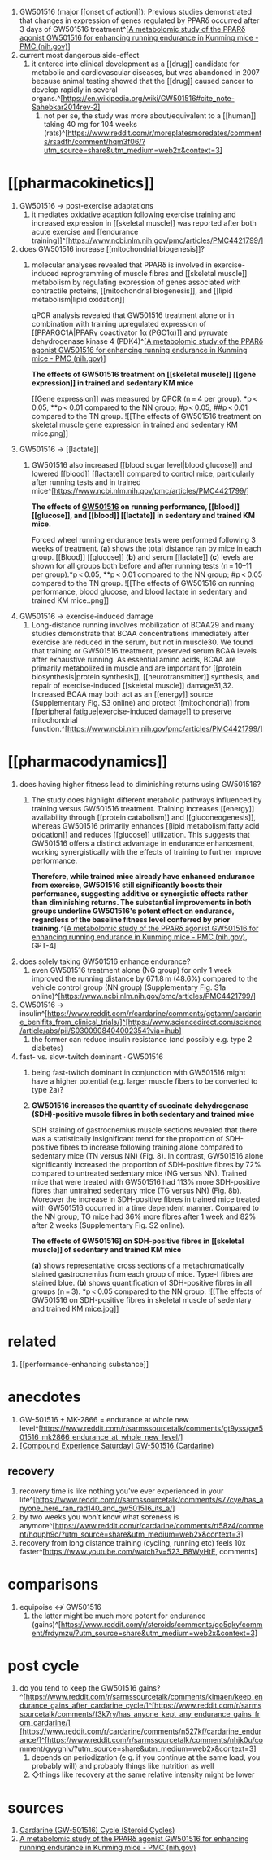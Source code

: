 1. GW501516 (major [[onset of action]]): Previous studies demonstrated that changes in expression of genes regulated by PPARδ occurred after 3 days of GW501516 treatment^[[A metabolomic study of the PPARδ agonist GW501516 for enhancing running endurance in Kunming mice - PMC (nih.gov)](https://www.ncbi.nlm.nih.gov/pmc/articles/PMC4421799/)]
2. current most dangerous side-effect
	1. it entered into clinical development as a [[drug]] candidate for metabolic and cardiovascular diseases, but was abandoned in 2007 because animal testing showed that the [[drug]] caused cancer to develop rapidly in several organs.^[https://en.wikipedia.org/wiki/GW501516#cite_note-Sahebkar2014rev-2]
		1. not per se, the study was more about/equivalent to a [[human]] taking 40 mg for 104 weeks (rats)^[https://www.reddit.com/r/moreplatesmoredates/comments/rsadfh/comment/hqm3f06/?utm_source=share&utm_medium=web2x&context=3]

# [[pharmacokinetics]]
1. GW501516 → post-exercise adaptations
	1. it mediates oxidative adaption following exercise training and increased expression in [[skeletal muscle]] was reported after both acute exercise and [[endurance training]]^[https://www.ncbi.nlm.nih.gov/pmc/articles/PMC4421799/]
2. does GW501516 increase [[mitochondrial biogenesis]]?
	1. molecular analyses revealed that PPARδ is involved in exercise-induced reprogramming of muscle fibres and [[skeletal muscle]] metabolism by regulating expression of genes associated with contractile proteins, [[mitochondrial biogenesis]], and [[lipid metabolism|lipid oxidation]]
	   
	   qPCR analysis revealed that GW501516 treatment alone or in combination with training upregulated expression of [[PPARGC1A|PPARγ coactivator 1α (PGC1α)]] and pyruvate dehydrogenase kinase 4 (PDK4)^[[A metabolomic study of the PPARδ agonist GW501516 for enhancing running endurance in Kunming mice - PMC (nih.gov)](https://www.ncbi.nlm.nih.gov/pmc/articles/PMC4421799/)]
	   
	   **The effects of GW501516 treatment on [[skeletal muscle]] [[gene expression]] in trained and sedentary KM mice**
	   
	   [[Gene expression]] was measured by QPCR (n = 4 per group). *p < 0.05, **p < 0.01 compared to the NN group; #p < 0.05, ##p < 0.01 compared to the TN group. ![[The effects of GW501516 treatment on skeletal muscle gene expression in trained and sedentary KM mice.png]]
1. GW501516 → [[lactate]]
	1. GW501516 also increased [[blood sugar level|blood glucose]] and lowered [[blood]] [[lactate]] compared to control mice, particularly after running tests and in trained mice^[https://www.ncbi.nlm.nih.gov/pmc/articles/PMC4421799/]
	   
	   **The effects of [GW501516](https://www.ncbi.nlm.nih.gov/nuccore/GW501516) on running performance, [[blood]] [[glucose]], and [[blood]] [[lactate]] in sedentary and trained KM mice.**
	   
	   Forced wheel running endurance tests were performed following 3 weeks of treatment. (**a**) shows the total distance ran by mice in each group. [[Blood]] [[glucose]] (**b**) and serum [[lactate]] (**c**) levels are shown for all groups both before and after running tests (n = 10–11 per group).*p < 0.05, **p < 0.01 compared to the NN group; #p < 0.05 compared to the TN group. ![[The effects of GW501516 on running performance, blood glucose, and blood lactate in sedentary and trained KM mice..png]]
1. GW501516 → exercise-induced damage
	1. Long-distance running involves mobilization of BCAA29 and many studies demonstrate that BCAA concentrations immediately after exercise are reduced in the serum, but not in muscle30. We found that training or GW501516 treatment, preserved serum BCAA levels after exhaustive running. As essential amino acids, BCAA are primarily metabolized in muscle and are important for [[protein biosynthesis|protein synthesis]], [[neurotransmitter]] synthesis, and repair of exercise-induced [[skeletal muscle]] damage31,32. Increased BCAA may both act as an [[energy]] source (Supplementary Fig. S3 online) and protect [[mitochondria]] from [[peripheral fatigue|exercise-induced damage]] to preserve mitochondrial function.^[https://www.ncbi.nlm.nih.gov/pmc/articles/PMC4421799/]

# [[pharmacodynamics]]
1. does having higher fitness lead to diminishing returns using GW501516?
	1. The study does highlight different metabolic pathways influenced by training versus GW501516 treatment. Training increases [[energy]] availability through [[protein catabolism]] and [[gluconeogenesis]], whereas GW501516 primarily enhances [[lipid metabolism|fatty acid oxidation]] and reduces [[glucose]] utilization. This suggests that GW501516 offers a distinct advantage in endurance enhancement, working synergistically with the effects of training to further improve performance.
	   
	   **Therefore, while trained mice already have enhanced endurance from exercise, GW501516 still significantly boosts their performance, suggesting additive or synergistic effects rather than diminishing returns. The substantial improvements in both groups underline GW501516's potent effect on endurance, regardless of the baseline fitness level conferred by prior training**.^[[A metabolomic study of the PPARδ agonist GW501516 for enhancing running endurance in Kunming mice - PMC (nih.gov)](https://www.ncbi.nlm.nih.gov/pmc/articles/PMC4421799/), GPT-4]
2. does solely taking GW501516 enhance endurance?
	1. even GW501516 treatment alone (NG group) for only 1 week improved the running distance by 671.8 m (48.6%) compared to the vehicle control group (NN group) (Supplementary Fig. S1a online)^[https://www.ncbi.nlm.nih.gov/pmc/articles/PMC4421799/]
3. GW501516 → insulin^[https://www.reddit.com/r/cardarine/comments/ggtamn/cardarine_benifits_from_clinical_trials/]^[https://www.sciencedirect.com/science/article/abs/pii/S0300908404002354?via=ihub]
	1. the former can reduce insulin resistance (and possibly e.g. type 2 diabetes)
2. fast- vs. slow-twitch dominant · GW501516
	1. being fast-twitch dominant in conjunction with GW501516 might have a higher potential (e.g. larger muscle fibers to be converted to type 2a)?
	2. **GW501516 increases the quantity of succinate dehydrogenase (SDH)-positive muscle fibres in both sedentary and trained mice**
	   
	   SDH staining of gastrocnemius muscle sections revealed that there was a statistically insignificant trend for the proportion of SDH-positive fibres to increase following training alone compared to sedentary mice (TN versus NN) (Fig. 8). In contrast, GW501516 alone significantly increased the proportion of SDH-positive fibres by 72% compared to untreated sedentary mice (NG versus NN). Trained mice that were treated with GW501516 had 113% more SDH-positive fibres than untrained sedentary mice (TG versus NN) (Fig. 8b). Moreover the increase in SDH-positive fibres in trained mice treated with GW501516 occurred in a time dependent manner. Compared to the NN group, TG mice had 36% more fibres after 1 week and 82% after 2 weeks (Supplementary Fig. S2 online).
	   
	   **The effects of GW501516] on SDH-positive fibres in [[skeletal muscle]] of sedentary and trained KM mice**
	   
	   (**a**) shows representative cross sections of a metachromatically stained gastrocnemius from each group of mice. Type-I fibres are stained blue. (**b**) shows quantification of SDH-positive fibres in all groups (n = 3). *p < 0.05 compared to the NN group. ![[The effects of GW501516 on SDH-positive fibres in skeletal muscle of sedentary and trained KM mice.jpg]]

# related
1. [[performance-enhancing substance]]

# anecdotes
1. GW-501516 + MK-2866 = endurance at whole new level^[https://www.reddit.com/r/sarmssourcetalk/comments/gt9yss/gw501516_mk2866_endurance_at_whole_new_level/]
2. [[Compound Experience Saturday] GW-501516 (Cardarine)](https://www.reddit.com/r/steroids/comments/92m5u3/compound_experience_saturday_gw501516_cardarine/)
## recovery
1. recovery time is like nothing you’ve ever experienced in your life^[https://www.reddit.com/r/sarmssourcetalk/comments/s77cye/has_anyone_here_ran_rad140_and_gw501516_its_a/]
2. by two weeks you won’t know what soreness is anymore^[https://www.reddit.com/r/cardarine/comments/rt58z4/comment/hquph9c/?utm_source=share&utm_medium=web2x&context=3]
3. recovery from long distance training (cycling, running etc) feels 10x faster^[https://www.youtube.com/watch?v=523_B8WyHtE, comments]

# comparisons
1. equipoise ↮ GW501516
	1. the latter might be much more potent for endurance (gains)^[https://www.reddit.com/r/steroids/comments/go5qky/comment/frdymzu/?utm_source=share&utm_medium=web2x&context=3]

# post cycle
1. do you tend to keep the GW501516 gains?^[https://www.reddit.com/r/sarmssourcetalk/comments/kimaen/keep_endurance_gains_after_cardarine_cycle/]^[https://www.reddit.com/r/sarmssourcetalk/comments/f3k7ry/has_anyone_kept_any_endurance_gains_from_cardarine/][https://www.reddit.com/r/cardarine/comments/n527kf/cardarine_endurance/]^[https://www.reddit.com/r/sarmssourcetalk/comments/nhjk0u/comment/gyyghiv/?utm_source=share&utm_medium=web2x&context=3]
	1. depends on periodization (e.g. if you continue at the same load, you probably will) and probably things like nutrition as well
	2. ◇things like recovery at the same relative intensity might be lower

# sources
1. [Cardarine (GW-501516) Cycle (Steroid Cycles)](https://steroidcycle.org/cardarine-gw-501516-cycle/)
2. [A metabolomic study of the PPARδ agonist GW501516 for enhancing running endurance in Kunming mice - PMC (nih.gov)](https://www.ncbi.nlm.nih.gov/pmc/articles/PMC4421799/)